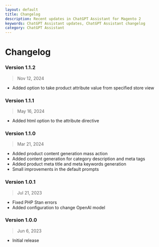 ```yaml
---
layout: default
title: Changelog
description: Recent updates in ChatGPT Assistant for Magento 2
keywords: ChatGPT Assistant updates, ChatGPT Assistant changelog
category: ChatGPT Assistant
---
```


# Changelog

### Version 1.1.2

> Nov 12, 2024

 -  Added option to take product attribute value from specified store view

### Version 1.1.1

> May 16, 2024

 -  Added html option to the attribute directive

### Version 1.1.0

> Mar 21, 2024

 -  Added product content generation mass action
 -  Added content generation for category description and meta tags
 -  Added product meta title and meta keywords generation
 -  Small improvements in the default prompts

### Version 1.0.1

> Jul 21, 2023

 -  Fixed PHP Stan errors
 -  Added configuration to change OpenAI model

### Version 1.0.0

> Jun 6, 2023

 -  Initial release

